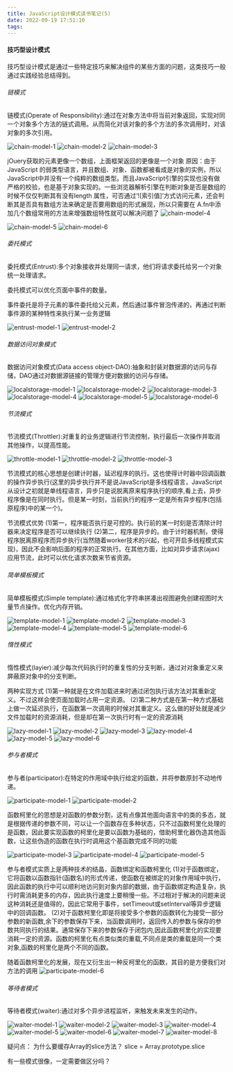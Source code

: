 ```yaml
---
title: JavaScript设计模式读书笔记(5)
date: 2022-09-19 17:51:10
tags:
---
```


#### 技巧型设计模式
技巧型设计模式是通过一些特定技巧来解决组件的某些方面的问题，这类技巧一般通过实践经验总结得到。

###### 链模式
链模式(Operate of Responsibility):通过在对象方法中将当前对象返回，实现对同一个对象多个方法的链式调用。从而简化对该对象的多个方法的多次调用时，对该对象的多次引用。

![chain-model-1](chain-model-1.png)
![chain-model-2](chain-model-2.png)
![chain-model-3](chain-model-3.png)

jOuery获取的元素更像一个数组，上面框架返回的更像是一个对象
原因：由于JavaScript 的弱类型语言，并且数组、对象、函数都被看成是对象的实例，所以JavaScript中并没有一个纯粹的数组类型。而且JavaScript引擎的实现也没有做严格的校验，也是基于对象实现的。一些浏览器解析引擎在判断对象是否是数组的时候不仅仅判断其有没有length 属性，可否通过‘![索引值]’方式访问元素，还会判断其是否具有数组方法来确定是否要用数组的形式展现，所以只需要在 A.fn中添加几个数组常用的方法来增强数组特性就可以解决问题了
![chain-model-4](chain-model-4.png)

![chain-model-5](chain-model-5.png)
![chain-model-6](chain-model-6.png)

###### 委托模式
委托模式(Entrust):多个对象接收并处理同一请求，他们将请求委托给另一个对象统一处理请求。

委托模式可以优化页面中事件的数量。

事件委托是将子元素的事件委托给父元素，然后通过事件冒泡传递的，再通过判断事件源的某种特性来执行某一业务逻辑

![entrust-model-1](entrust-model-1.png)
![entrust-model-2](entrust-model-2.png)

###### 数据访问对象模式
数据访问对象模式(Data access object-DAO):抽象和封装对数据源的访问与存储，DAO通过对数据源链接的管理方便对数据的访问与存储。

![localstorage-model-1](localstorage-model-1.png)
![localstorage-model-2](localstorage-model-2.png)
![localstorage-model-3](localstorage-model-3.png)
![localstorage-model-4](localstorage-model-4.png)
![localstorage-model-5](localstorage-model-5.png)
![localstorage-model-6](localstorage-model-6.png)

###### 节流模式
节流模式(Throttler):对重复的业务逻辑进行节流控制，执行最后一次操作并取消其他操作，以提高性能。

![throttle-model-1](throttle-model-1.png)
![throttle-model-2](throttle-model-2.png)
![throttle-model-3](throttle-model-3.png)

节流模式的核心思想是创建计时器，延迟程序的执行。这也使得计时器中回调函数的操作异步执行(这里的异步执行并不是说JavaScript是多线程语言，JavaScript 从设计之初就是单线程语言，异步只是说脱离原来程序执行的顺序,看上去，异步程序像是在同时执行。但是某一时刻，当前执行的程序一定是所有异步程序(包括原程序)中的某一个)。

节流模式优势
(1)第一，程序能否执行是可控的。执行前的某一时刻是否清除计时器来决定程序是否可以继续执行
(2)第二，程序是异步的。由于计时器机制，使得程序脱离原程序而异步执行(当然随着worker技术的兴起，也可开启多线程模式实现)，因此不会影响后面的程序的正常执行。在其他方面，比如对异步请求(ajax)应用节流，此时可以优化请求次数来节省资源。

###### 简单模板模式
简单模板模式(Simple template):通过格式化字符串拼凑出视图避免创建视图时大量节点操作。优化内存开销。

![template-model-1](template-model-1.png)
![template-model-2](template-model-2.png)
![template-model-3](template-model-3.png)
![template-model-4](template-model-4.png)
![template-model-5](template-model-5.png)
![template-model-6](template-model-6.png)

###### 惰性模式
惰性模式(layier):减少每次代码执行时的重复性的分支判断，通过对对象重定义来屏蔽原对象中的分支判断。

两种实现方式
(1)第一种就是在文件加载进来时通过闭包执行该方法对其重新定义。不过这样会使页面加载时占用一定资源。
(2)第二种方式是在第一种方式基础上做一次延迟执行，在函数第一次调用的时候对其重定义。这么做的好处就是减少文件加载时的资源消耗，但是却在第一次执行时有一定的资源消耗

![lazy-model-1](lazy-model-1.png)
![lazy-model-2](lazy-model-2.png)
![lazy-model-3](lazy-model-3.png)
![lazy-model-4](lazy-model-4.png)
![lazy-model-5](lazy-model-5.png)
![lazy-model-6](lazy-model-6.png)

###### 参与者模式
参与者(participator):在特定的作用域中执行给定的函数，并将参数原封不动地传递。

![participate-model-1](participate-model-1.png)
![participate-model-2](participate-model-2.png)

函数柯里化的思想是对函数的参数分割，这有点像其他面向语言中的类的多态，就是根据传递的参数不同，可以让一个函数存在多种状态，只不过函数柯里化处理的是函数，因此要实现函数的柯里化是要以函数为基础的，借助柯里化器伪造其他函数，让这些伪造的函数在执行时调用这个基函数完成不同的功能

![participate-model-3](participate-model-3.png)
![participate-model-4](participate-model-4.png)
![participate-model-5](participate-model-5.png)

参与者模式实质上是两种技术的结晶，函数绑定和函数柯里化
(1)对于函数绑定，它将函数以函数指针(函数名)的形式传递，使函数在被绑定的对象作用域中执行，因此函数的执行中可以顺利地访问到对象内部的数据，由于函数绑定构造复杂，执行时需消耗更多的内存，因此执行速度上要稍慢一些。不过相对于解决的问题来说这种消耗还是值得的，因此它常用于事件，setTimeout或setInterval等异步逻辑中的回调函数。
(2)对于函数柯里化即是将接受多个参数的函数转化为接受一部分参数的新函数,余下的参数保存下来，当函数调用时，返回传入的参数与保存的参数共同执行的结果。通常保存下来的参数保存于闭包内,因此函数柯里化的实现要消耗一定的资源。函数的柯里化有点类似类的重载,不同点是类的重载是同一个类对象,函数的柯里化是两个不同的函数。

随着函数柯里化的发展，现在又衍生出一种反柯里化的函数，其目的是方便我们对方法的调用
![participate-model-6](participate-model-6.png)

###### 等待者模式
等待者模式(waiter):通过对多个异步进程监听，来触发未来发生的动作。

![waiter-model-1](waiter-model-1.png)
![waiter-model-2](waiter-model-2.png)
![waiter-model-3](waiter-model-3.png)
![waiter-model-4](waiter-model-4.png)
![waiter-model-5](waiter-model-5.png)
![waiter-model-6](waiter-model-6.png)
![waiter-model-7](waiter-model-7.png)
![waiter-model-8](waiter-model-8.png)

疑问点：
为什么要缓存Array的slice方法？
slice = Array.prototype.slice

有一些模式很像，一定需要做区分吗？